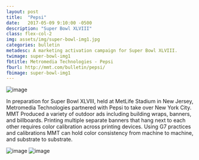 ```yaml
---
layout: post
title:  "Pepsi"
date:   2017-05-09 9:10:00 -0500
description: "Super Bowl XLVIII"
class: flex-col-2
img: assets/img/super-bowl-img1.jpg
categories: bulletin
metadesc: A marketing activation campaign for Super Bowl XLVIII.
twimage: super-bowl-img1
fbtitle: Metromedia Technologies - Pepsi
fburl: http://mmt.com/bulletin/pepsi/
fbimage: super-bowl-img1
---
```

![image](../../assets/img/pepsi-hero.jpg "Pepsi hero")

<span>I</span>n preparation for Super Bowl XLVIII, held at MetLife Stadium in New Jersey, Metromedia Technologies partnered with Pepsi to take over New York City. MMT Produced a variety of outdoor ads including building wraps, banners, and billboards. Printing multiple separate banners that hang next to each other requires color calibration across printing devices. Using G7 practices and calibrations MMT can hold color consistency from machine to machine, and substrate to substrate.

![image](../../assets/img/super-bowl-img4.jpg "some image")
![image](../../assets/img/pepsi-img1.jpg "some image")
